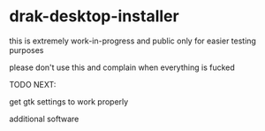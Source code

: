 # drak-desktop-installer
this is extremely work-in-progress and public only for easier testing purposes

please don't use this and complain when everything is fucked

TODO NEXT:

get gtk settings to work properly

additional software
